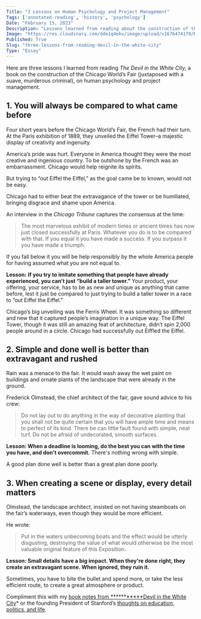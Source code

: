 ```yaml
---
Title: "3 Lessons on Human Psychology and Project Management"
Tags: ['annotated-reading', 'history', 'psychology']
Date: "February 15, 2023"
Description: "Lessons learned from reading about the construction of the 1893 Chicago World’s Fair."
Image: "https://res.cloudinary.com/dde1q4ekv/image/upload/v1676474179/Nut_Expo02_copy_2_zryyaa.jpg"
Published: True
Slug: "three-lessons-from-reading-devil-in-the-white-city"
Type: "Essay"
---
```


Here are three lessons I learned from reading *The Devil in the White City,* a book on the construction of the Chicago World’s Fair (juxtaposed with a suave, murderous criminal), on human psychology and project management.

## 1. You will always be compared to what came before

Four short years before the Chicago World’s Fair, the French had their turn. At the Paris exhibition of 1889, they unveiled the Eiffel Tower–a majestic display of creativity and ingenuity.

America’s pride was hurt. Everyone in America thought they were the most creative and ingenious country. To be outshone by the French was an embarrassment. Chicago would help reignite its spirits.

But trying to “out Eiffel the Eiffel,” as the goal came be to known, would not be easy.

Chicago had to either beat the extravagance of the tower or be humiliated, bringing disgrace and shame upon America.

An interview in the *Chicago Tribune* captures the consensus at the time:

> The most marvelous exhibit of modern times or ancient times has now just closed successfully at Paris. Whatever you do is to be compared with that. If you equal it you have made a success. If you surpass it you have made a triumph.

If you fall below it you will be help responsibly by the whole America people for having assumed what you are not equal to.
>

**Lesson:** **If you try to imitate something that people have already experienced, you can’t just “build a taller tower.”** Your product, your offering, your service, has to be as new and unique as anything that came before, lest it just be compared to just trying to build a taller tower in a race to “out Eiffel the Eiffel.”

Chicago’s big unveiling was the Ferris Wheel. It was something so different and new that it captured people’s imagination in a unique way. The Eiffel Tower, though it was still an amazing feat of architecture, didn’t spin 2,000 people around in a circle. Chicago had successfully out Eiffled the Eiffel.

## 2. Simple and done well is better than extravagant and rushed

Rain was a menace to the fair. It would wash away the wet paint on buildings and ornate plants of the landscape that were already in the ground.

Frederick Olmstead, the chief architect of the fair, gave sound advice to his crew:

> Do not lay out to do anything in the way of decorative planting that you shall not be quite certain that you will have ample time and means to perfect of its kind. There be can little fault found with simple, neat turf. Do not be afraid of undecorated, smooth surfaces.
>

**Lesson: When a deadline is looming, do the best you can with the time you have, and don't overcommit.** There's nothing wrong with simple.

A good plan done well is better than a great plan done poorly.

## 3. When creating a scene or display, every detail matters

Olmstead, the landscape architect, insisted on not having steamboats on the fair’s waterways, even though they would be more efficient.

He wrote:

> Put in the waters unbecoming boats and the effect would be utterly disgusting, destroying the value of what would otherwise be the most valuable original feature of this Exposition.
>

**Lesson: Small details have a big impact. When they're done right, they create an extravagant scene. When ignored, they ruin it.**

Sometimes, you have to bite the bullet and spend more, or take the less efficient route, to create a great atmosphere or product.

Compliment this with my [book notes from ***********Devil in the White City](https://www.dltn.io/posts/devil-in-the-white-city)* or the founding President of Stanford’s [thoughts on education, politics, and life](https://www.dltn.io/posts/david-starr-jordan-on-life-education-and-politics).
